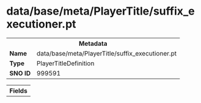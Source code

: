 <h1>data/base/meta/PlayerTitle/suffix_executioner.pt</h1><table><tr><th colspan="100%">Metadata</th></tr><tr><td><b>Name</b></td><td>data/base/meta/PlayerTitle/suffix_executioner.pt</td></tr><tr><td><b>Type</b></td><td>PlayerTitleDefinition</td></tr><tr><td><b>SNO ID</b></td><td>999591</td></tr></table>

<table><tr><th colspan="100%">Fields</th></tr></table>

